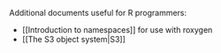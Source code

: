 Additional documents useful for R programmers:

  * [[Introduction to namespaces]] for use with roxygen
  * [[The S3 object system|S3]]